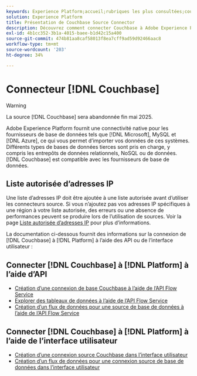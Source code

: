 ```yaml
---
keywords: Experience Platform;accueil;rubriques les plus consultées;couchbase;Couchbase
solution: Experience Platform
title: Présentation de Couchbase Source Connector
description: Découvrez comment connecter Couchbase à Adobe Experience Platform à l’aide d’API ou de l’interface utilisateur.
exl-id: 4b1cc352-3b1a-4015-baee-b1d42c15a400
source-git-commit: 474b81aa8caf58013f8ea7cff9ad59d92466aac8
workflow-type: tm+mt
source-wordcount: '203'
ht-degree: 34%

---
```


# Connecteur [!DNL Couchbase]

>[!WARNING]
>
>La source [!DNL Couchbase] sera abandonnée fin mai 2025.

Adobe Experience Platform fournit une connectivité native pour les fournisseurs de base de données tels que [!DNL Microsoft], MySQL et [!DNL Azure], ce qui vous permet d’importer vos données de ces systèmes. Différents types de bases de données tierces sont pris en charge, y compris les entrepôts de données relationnels, NoSQL ou de données. [!DNL Couchbase] est compatible avec les fournisseurs de base de données.

## Liste autorisée d’adresses IP

Une liste d’adresses IP doit être ajoutée à une liste autorisée avant d’utiliser les connecteurs source. Si vous n’ajoutez pas vos adresses IP spécifiques à une région à votre liste autorisée, des erreurs ou une absence de performances peuvent se produire lors de l’utilisation de sources. Voir la page [Liste autorisée d’adresses IP](../../ip-address-allow-list.md) pour plus d’informations.

La documentation ci-dessous fournit des informations sur la connexion de [!DNL Couchbase] à [!DNL Platform] à l’aide des API ou de l’interface utilisateur :

## Connecter [!DNL Couchbase] à [!DNL Platform] à lʼaide dʼAPI

- [Création d’une connexion de base Couchbase à l’aide de l’API Flow Service](../../tutorials/api/create/databases/couchbase.md)
- [Explorer des tableaux de données à l’aide de l’API Flow Service](../../tutorials/api/explore/tabular.md)
- [Création d’un flux de données pour une source de base de données à l’aide de l’API Flow Service](../../tutorials/api/collect/database-nosql.md)

## Connecter [!DNL Couchbase] à [!DNL Platform] à lʼaide de l’interface utilisateur

- [Création d’une connexion source Couchbase dans l’interface utilisateur](../../tutorials/ui/create/databases/couchbase.md)
- [Création d’un flux de données pour une connexion source de base de données dans l’interface utilisateur](../../tutorials/ui/dataflow/databases.md)
